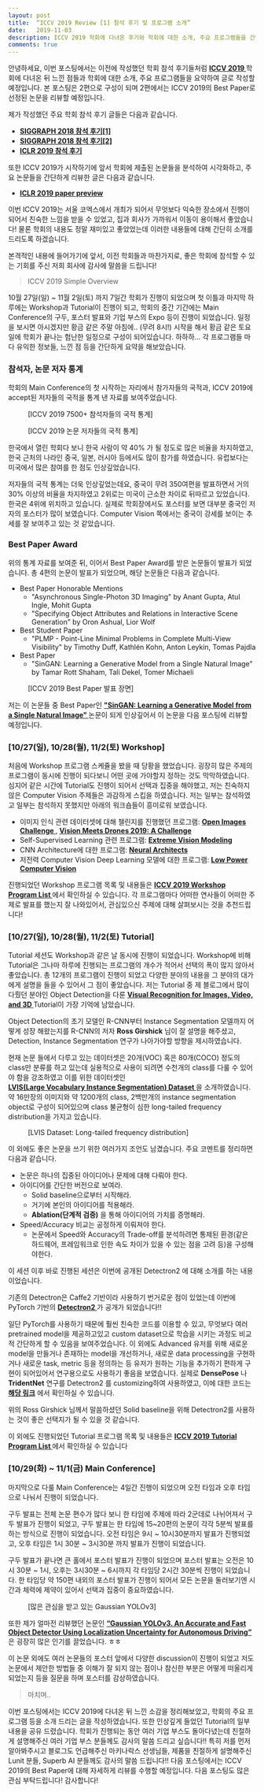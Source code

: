 ```yaml
---
layout: post
title:  “ICCV 2019 Review [1] 참석 후기 및 프로그램 소개”
date:   2019-11-03
description: ICCV 2019 학회에 다녀온 후기와 학회에 대한 소개, 주요 프로그램들을 간단하게 리뷰하였습니다.
comments: true
---
```


안녕하세요, 이번 포스팅에서는 이전에 작성했던 학회 참석 후기들처럼 
<a href="http://iccv2019.thecvf.com/" target="_blank"><b> ICCV 2019 </b></a> 
학회에 다녀온 뒤 느낀 점들과 학회에 대한 소개, 주요 프로그램들을 요약하여 글로 작성할 예정입니다. 본 포스팅은 2편으로 구성이 되며 2편에서는 ICCV 2019의 Best Paper로 선정된 논문을 리뷰할 예정입니다.

제가 작성했던 주요 학회 참석 후기 글들은 다음과 같습니다. 
-	<a href="https://hoya012.github.io/blog/SIGGRAPH-2018-review-1/" target="_blank"><b> SIGGRAPH 2018 참석 후기[1] </b></a> 
-	<a href="https://hoya012.github.io/blog/SIGGRAPH-2018-review-2/" target="_blank"><b> SIGGRAPH 2018 참석 후기[2] </b></a> 
-	<a href="https://hoya012.github.io/blog/ICLR-2019-best-paper-review/" target="_blank"><b> ICLR 2019 참석 후기 </b></a> 

또한 ICCV 2019가 시작하기에 앞서 학회에 제출된 논문들을 분석하여 시각화하고, 주요 논문들을 간단하게 리뷰한 글은 다음과 같습니다.
-	<a href="https://hoya012.github.io/blog/ICCV-2019-paper-preview/" target="_blank"><b> ICLR 2019 paper preview </b></a> 



이번 ICCV 2019는 서울 코엑스에서 개최가 되어서 무엇보다 익숙한 장소에서 진행이 되어서 친숙한 느낌을 받을 수 있었고, 집과 회사가 가까워서 이동이 용이해서 좋았습니다! 물론 학회의 내용도 정말 재미있고 좋았었는데 이러한 내용들에 대해 간단히 소개를 드리도록 하겠습니다. 

본격적인 내용에 들어가기에 앞서, 이전 학회들과 마찬가지로, 좋은 학회에 참석할 수 있는 기회를 주신 저희 회사에 감사에 말씀을 드립니다!

<blockquote> ICCV 2019 Simple Overview </blockquote>  
10월 27일(일) ~ 11월 2일(토) 까지 7일간 학회가 진행이 되었으며 첫 이틀과 마지막 하루에는 Workshop과 Tutorial이 진행이 되고, 학회의 중간 기간에는 Main Conference의 구두, 포스터 발표와 기업 부스의 Expo 등이 진행이 되었습니다. 일정을 보시면 아시겠지만 황금 같은 주말 아침에.. (무려 8시!) 시작을 해서 황금 같은 토요일에 학회가 끝나는 험난한 일정으로 구성이 되어있습니다. 하하하… 각 프로그램들 마다 유익한 정보들, 느낀 점 등을 간단하게 요약을 해보았습니다. 

### 참석자, 논문 저자 통계
학회의 Main Conference의 첫 시작하는 자리에서 참가자들의 국적과, ICCV 2019에 accept된 저자들의 국적을 통계 낸 자료를 보여주었습니다. 

<figure>
	<img src="{{ '/assets/img/iccv_review/1.PNG' | prepend: site.baseurl }}" alt=""> 
	<figcaption> [ICCV 2019 7500+ 참석자들의 국적 통계] </figcaption>
</figure>

<figure>
	<img src="{{ '/assets/img/iccv_review/2.PNG' | prepend: site.baseurl }}" alt=""> 
	<figcaption> [ICCV 2019 논문 저자들의 국적 통계] </figcaption>
</figure>
한국에서 열린 학회다 보니 한국 사람이 약 40% 가 될 정도로 많은 비율을 차지하였고, 한국 근처의 나라인 중국, 일본, 러시아 등에서도 많이 참가를 하였습니다. 유럽보다는 미국에서 많은 참여를 한 점도 인상깊었습니다.

저자들의 국적 통계는 더욱 인상깊었는데요, 중국이 무려 350여편을 발표하면서 거의 30% 이상의 비율을 차지하였고 2위로는 미국이 근소한 차이로 뒤따르고 있었습니다. 한국은 4위에 위치하고 있습니다. 실제로 학회장에서도 포스터를 보면 대부분 중국인 저자의 포스터가 많이 보였습니다. Computer Vision 쪽에서는 중국이 강세를 보이는 추세를 잘 보여주고 있는 것 같았습니다. 

### Best Paper Award
위의 통계 자료를 보여준 뒤, 이어서 Best Paper Award를 받은 논문들이 발표가 되었습니다. 총 4편의 논문이 발표가 되었으며, 해당 논문들은 다음과 같습니다. 

-	Best Paper Honorable Mentions
    - "Asynchronous Single-Photon 3D Imaging" by Anant Gupta, Atul Ingle, Mohit Gupta
    - "Specifying Object Attributes and Relations in Interactive Scene Generation" by Oron Ashual, Lior Wolf
-	Best Student Paper
    - "PLMP - Point-Line Minimal Problems in Complete Multi-View Visibility" by Timothy Duff, Kathlén Kohn, Anton Leykin, Tomas Pajdla
-	Best Paper
    - "SinGAN: Learning a Generative Model from a Single Natural Image" by Tamar Rott Shaham, Tali Dekel, Tomer Michaeli

<figure>
	<img src="{{ '/assets/img/iccv_review/3.PNG' | prepend: site.baseurl }}" alt=""> 
	<figcaption> [ICCV 2019 Best Paper 발표 장면] </figcaption>
</figure>

저는 이 논문들 중 Best Paper인 
<a href="https://arxiv.org/pdf/1905.01164.pdf" target="_blank"><b> "SinGAN: Learning a Generative Model from a Single Natural Image" </b></a>
논문이 되게 인상깊어서 이 논문을 다음 포스팅에 리뷰할 예정입니다. 

### [10/27(일), 10/28(월), 11/2(토) Workshop]
처음에 Workshop 프로그램 스케쥴을 봤을 때 당황을 했었습니다. 굉장히 많은 주제의 프로그램이 동시에 진행이 되다보니 어떤 곳에 가야할지 정하는 것도 막막하였습니다. 심지어 같은 시간에 Tutorial도 진행이 되어서 선택과 집중을 해야했고, 저는 친숙하지 않은 Computer Vision 주제들은 과감하게 스킵을 하였습니다. 저는 일부는 참석하였고 일부는 참석하지 못했지만 아래의 워크숍들이 흥미로워 보였습니다. 
-	이미지 인식 관련 데이터셋에 대해 챌린지를 진행했던 프로그램: <a href="https://storage.googleapis.com/openimages/web/challenge2019.html" target="_blank"><b> Open Images Challenge </b></a>,
<a href="http://www.aiskyeye.com/views/paper" target="_blank"><b> Vision Meets Drones 2019: A Challenge </b></a>
-	Self-Supervised Learning 관련 프로그램: <a href="https://sites.google.com/view/fb-ssl-challenge-iccv19/home" target="_blank"><b> Extreme Vision Modeling </b></a> 
-	CNN Architecture에 대한 프로그램: <a href="https://neuralarchitects.org/" target="_blank"><b> Neural Architects </b></a>
-	저전력 Computer Vision Deep Learning 모델에 대한 프로그램: <a href="https://rebootingcomputing.ieee.org/lpirc" target="_blank"><b> Low Power Computer Vision </b></a>

진행되었던 Workshop 프로그램 목록 및 내용들은 
<a href="http://iccv2019.thecvf.com/program/workshops" target="_blank"><b> ICCV 2019 Workshop Program List </b></a> 
에서 확인하실 수 있습니다. 각 프로그램마다 어떠한 연사들이 어떠한 주제로 발표를 했는지 잘 나와있어서, 관심있으신 주제에 대해 살펴보시는 것을 추천드립니다! 


### [10/27(일), 10/28(월), 11/2(토) Tutorial]
Tutorial 세션도 Workshop과 같은 날 동시에 진행이 되었습니다. Workshop에 비해 Tutorial은 그나마 하루에 진행되는 프로그램의 개수가 적어서 선택의 폭이 많지 않아서 좋았습니다. 총 12개의 프로그램이 진행이 되었고 다양한 분야의 내용을 그 분야의 대가에게 설명을 들을 수 있어서 그 점이 좋았습니다. 저는 Tutorial 중 제 블로그에서 많이 다뤘던 분야인 Object Detection을 다룬 
<a href="https://alexander-kirillov.github.io/tutorials/visual-recognition-iccv19/" target="_blank"><b> Visual Recognition for Images, Video, and 3D </b></a> 
Tutorial이 가장 기억에 남았습니다. 

Object Detection의 초기 모델인 R-CNN부터 Instance Segmentation 모델까지 어떻게 성장 해왔는지를 R-CNN의 저자 **Ross Girshick** 님이 잘 설명을 해주셨고, Detection, Instance Segmentation 연구가 나아가야할 방향을 제시하였습니다. 

현재 논문 들에서 다루고 있는 데이터셋은 20개(VOC) 혹은 80개(COCO) 정도의 class만 분류를 하고 있는데 실용적으로 사용이 되려면 수천개의 class를 다룰 수 있어야 함을 강조하였고 이를 위한 데이터셋인  
<a href="https://www.lvisdataset.org/" target="_blank"><b> LVIS(Large Vocabulary Instance Segmentation) Dataset </b></a> 
을 소개하였습니다. 약 16만장의 이미지와 약 1200개의 class, 2백만개의 instance segmentation object로 구성이 되어있으며 class 불균형이 심한 long-tailed frequency distribution을 가지고 있습니다. 
<figure>
	<img src="{{ '/assets/img/iccv_review/4.PNG' | prepend: site.baseurl }}" alt=""> 
	<figcaption> [LVIS Dataset: Long-tailed frequency distribution] </figcaption>
</figure>

이 외에도 좋은 논문을 쓰기 위한 여러가지 조언도 남겼습니다. 주요 코멘트를 정리하면 다음과 같습니다. 

-	논문은 하나의 집중된 아이디어나 문제에 대해 다뤄야 한다.
-	아이디어를 간단한 버전으로 보여라. 
    - Solid baseline으로부터 시작해라.
    - 거기에 본인의 아이디어를 적용해라.
    - **Ablation(단계적 검증)** 을 통해 아이디어의 가치를 증명해라.
-	Speed/Accuracy 비교는 공정하게 이뤄져야 한다.
    - 논문에서 Speed와 Accuracy의 Trade-off를 분석하려면 통제된 환경(같은 하드웨어, 프레임워크로 인한 속도 차이가 있을 수 있는 점을 고려 등)을 구성해야한다.

이 세션 이후 바로 진행된 세션은 이번에 공개된 Detectron2 에 대해 소개를 하는 내용이었습니다. 

기존의 Detectron은 Caffe2 기반이라 사용하기 번거로운 점이 있었는데 이번에 PyTorch 기반의 
<a href="https://github.com/facebookresearch/detectron2" target="_blank"><b> Detectron2 </b></a> 
가 공개가 되었습니다!! 

일단 PyTorch를 사용하기 때문에 훨씬 친숙한 코드를 이용할 수 있고, 무엇보다 여러 pretrained model을 제공하고있고 custom dataset으로 학습을 시키는 과정도 비교적 간단하게 할 수 있음을 보여주었습니다. 이 외에도 Advanced 유저를 위해 새로운 model을 만들거나 존재하는 model을 개선하거나, 새로운 data processing을 구현하거나 새로운 task, metric 등을 정의하는 등 유저가 원하는 기능을 추가하기 편하게 구현이 되어있어서 연구용으로도 사용하기 좋음을 보였습니다. 실제로 **DensePose** 나 **TridentNet** 연구를 Detectron2 를 customizing하여 사용하였고, 이에 대한 코드는 
<a href="https://github.com/facebookresearch/detectron2/tree/master/projects" target="_blank"><b> 해당 링크</b></a> 
에서 확인하실 수 있습니다. 

위의 Ross Girshick 님께서 말씀하셨던 Solid baseline을 위해 Detectron2를 사용하는 것이 좋은 선택지가 될 수 있을 것 같습니다.

이 외에도 진행되었던 Tutorial 프로그램 목록 및 내용들은 
<a href="http://iccv2019.thecvf.com/program/tutorials" target="_blank"><b> ICCV 2019 Tutorial Program List </b></a> 
에서 확인하실 수 있습니다

### [10/29(화) ~ 11/1(금) Main Conference]
마지막으로 다룰 Main Conference는 4일간 진행이 되었으며 오전 타임과 오후 타임으로 나눠서 진행이 되었습니다. 

구두 발표는 전체 논문 편수가 많다 보니 한 타임에 주제에 따라 2군데로 나뉘어져서 구두 발표가 진행이 되었고, 구두 발표는 한 타임에 15~20편의 논문이 각각 5분씩 발표를 하는 방식으로 진행이 되었습니다. 오전 타임은 9시 ~ 10시30분까지 발표가 진행되었고, 오후 타임은 1시 30분 ~ 3시30분 까지 발표가 진행이 되었습니다. 

구두 발표가 끝나면 큰 홀에서 포스터 발표가 진행이 되었으며 포스터 발표는 오전은 10시 30분 ~ 1시, 오후는 3시30분 ~ 6시까지 각 타임당 2시간 30분씩 진행이 되었습니다. 한 타임당 약 150편 내외의 포스터 발표가 진행이 되어서 모든 논문을 둘러보기엔 시간과 체력에 제약이 있어서 선택과 집중이 중요하였습니다. 
<figure>
	<img src="{{ '/assets/img/iccv_review/5.PNG' | prepend: site.baseurl }}" alt=""> 
	<figcaption> [많은 관심을 받고 있는 Gaussian YOLOv3] </figcaption>
</figure>

또한 제가 얼마전 리뷰했던 논문인 
<a href="https://hoya012.github.io/blog/Tutorials-of-Object-Detection-Using-Deep-Learning-GaussianYOLOv3/" target="_blank"><b> “Gaussian YOLOv3. An Accurate and Fast Object Detector Using Localization Uncertainty for Autonomous Driving” </b></a> 은 굉장히 많은 인기를 끌었습니다. ㅎㅎ

이 논문 외에도 여러 논문들의 포스터 앞에서 다양한 discussion이 진행이 되었고 저도 논문에서 제안한 방법들 중 이해가 잘 되지 않는 점이나 참신한 부분은 어떻게 떠올리게 되었는지 등을 질문을 하며 포스터를 감상하였습니다. 

<blockquote> 마치며.. </blockquote>
이번 포스팅에서는 ICCV 2019에 다녀온 뒤 느낀 소감을 정리해보았고, 학회의 주요 프로그램 등을 소개 드리는 글을 작성하였습니다. 또한 인상깊게 들었던 Tutorial의 일부 내용을 공유 드렸습니다. 학회가 진행되는 동안 여러 기업 부스도 돌아다녔는데 친절하게 설명해주신 여러 기업 부스 분들께도 감사의 말씀 드리고 싶습니다!! 특히 저를 먼저 알아봐주시고 블로그도 언급해주신 마키나락스 선생님들, 제품을 친절하게 설명해주신 Lunit 분들, Superb AI 분들께도 감사의 말씀 드립니다!! 다음 포스팅에서는 ICCV 2019의 Best Paper에 대해 자세하게 리뷰를 수행할 예정입니다. 다음 포스팅도 많은 관심 부탁드립니다! 감사합니다!

